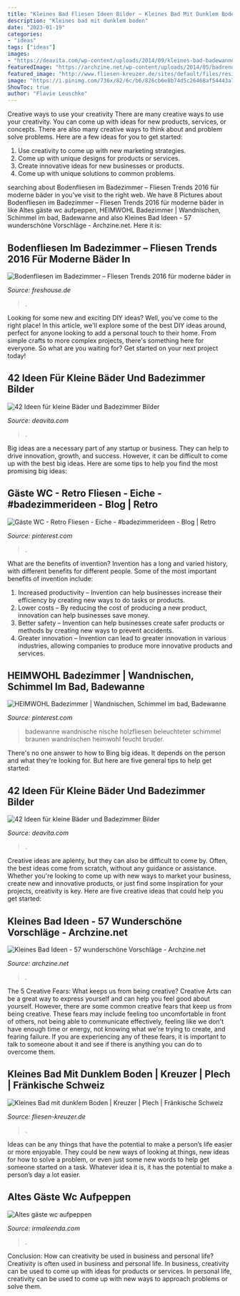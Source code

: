 ```yaml
---
title: "Kleines Bad Fliesen Ideen Bilder ~ Kleines Bad Mit Dunklem Boden"
description: "Kleines bad mit dunklem boden"
date: "2023-01-19"
categories:
- "ideas"
tags: ["ideas"]
images:
- "https://deavita.com/wp-content/uploads/2014/09/kleines-bad-badewanne-idee-regal-unter-waschtisch-dekorative-fenster.jpg"
featuredImage: "https://archzine.net/wp-content/uploads/2014/05/badrenovierung-ideen-modern.jpg"
featured_image: "http://www.fliesen-kreuzer.de/sites/default/files/resize/imagecache/article-inline-image/media/kreuzer/Referenzen/Objekt/Referenz-Bad-Gesamt-600x900.jpg"
image: "https://i.pinimg.com/736x/82/6c/b6/826cb6e8b74d5c26468af54443a7be20.jpg"
ShowToc: true
author: "Flavie Leuschke"
---
```



Creative ways to use your creativity
There are many creative ways to use your creativity. You can come up with ideas for new products, services, or concepts. There are also many creative ways to think about and problem solve problems. Here are a few ideas for you to get started:
1) Use creativity to come up with new marketing strategies.
2) Come up with unique designs for products or services.
3) Create innovative ideas for new businesses or products.
4) Come up with unique solutions to common problems.

	

		
searching about Bodenfliesen im Badezimmer – Fliesen Trends 2016 für moderne bäder in you've visit to the right web. We have 8 Pictures about Bodenfliesen im Badezimmer – Fliesen Trends 2016 für moderne bäder in like Altes gäste wc aufpeppen, HEIMWOHL Badezimmer | Wandnischen, Schimmel im bad, Badewanne and also Kleines Bad Ideen - 57 wunderschöne Vorschläge - Archzine.net. Here it is:
		
    
## Bodenfliesen Im Badezimmer – Fliesen Trends 2016 Für Moderne Bäder In

<img loading=lazy src="https://cdn.freshouse.de/uploads/2016/05/Bodenfliesen-im-Badezimmer-–-Fliesen-Trends-2016-für-moderne-bäder-in-schwarzweiß-e1462474982375.jpg" onerror="this.onerror=null;this.src='https://tse2.mm.bing.net/th?id=OIP.GZFUOY2POCdgTv-zqtdKswHaE5&amp;pid=15.1';" alt="Bodenfliesen im Badezimmer – Fliesen Trends 2016 für moderne bäder in">

_Source: freshouse.de_

>. 

	

Looking for some new and exciting DIY ideas? Well, you've come to the right place! In this article, we'll explore some of the best DIY ideas around, perfect for anyone looking to add a personal touch to their home. From simple crafts to more complex projects, there's something here for everyone. So what are you waiting for? Get started on your next project today!

    
## 42 Ideen Für Kleine Bäder Und Badezimmer Bilder

<img loading=lazy src="http://deavita.com/wp-content/uploads/2014/09/kleines-bad-dusche-graue-fliesen-matt-duscheabtrennung-glaswand.jpg" onerror="this.onerror=null;this.src='https://tse2.mm.bing.net/th?id=OIP.Nepigpr4R3SxdHC7xPXrxQHaLb&amp;pid=15.1';" alt="42 Ideen für kleine Bäder und Badezimmer Bilder">

_Source: deavita.com_

>. 

	

Big ideas are a necessary part of any startup or business. They can help to drive innovation, growth, and success. However, it can be difficult to come up with the best big ideas. Here are some tips to help you find the most promising big ideas: 

    
## Gäste WC - Retro Fliesen - Eiche - #badezimmerideen - Blog | Retro

<img loading=lazy src="https://i.pinimg.com/736x/82/6c/b6/826cb6e8b74d5c26468af54443a7be20.jpg" onerror="this.onerror=null;this.src='https://tse4.mm.bing.net/th?id=OIP.0w-b0akgd2wce9lszdqzmwHaNK&amp;pid=15.1';" alt="Gäste WC - Retro Fliesen - Eiche - #badezimmerideen - Blog | Retro">

_Source: pinterest.com_

>. 

	

What are the benefits of invention?
Invention has a long and varied history, with different benefits for different people. Some of the most important benefits of invention include: 
1) Increased productivity – Invention can help businesses increase their efficiency by creating new ways to do tasks or products. 
2) Lower costs – By reducing the cost of producing a new product, innovation can help businesses save money. 
3) Better safety – Invention can help businesses create safer products or methods by creating new ways to prevent accidents.
4) Greater innovation – Invention can lead to greater innovation in various industries, allowing companies to produce more innovative products and services.

    
## HEIMWOHL Badezimmer | Wandnischen, Schimmel Im Bad, Badewanne

<img loading=lazy src="https://i.pinimg.com/736x/db/32/ca/db32ca596049197d8a1b0f606c4ff434.jpg" onerror="this.onerror=null;this.src='https://tse3.mm.bing.net/th?id=OIP.HvgKD5oPhipIadfrD1plNQHaJ3&amp;pid=15.1';" alt="HEIMWOHL Badezimmer | Wandnischen, Schimmel im bad, Badewanne">

_Source: pinterest.com_

>badewanne wandnische nische holzfliesen beleuchteter schimmel braunen wandnischen heimwohl feucht bruder. 

	

There's no one answer to how to Bing big ideas. It depends on the person and what they're looking for. But here are five general tips to help get started: 

    
## 42 Ideen Für Kleine Bäder Und Badezimmer Bilder

<img loading=lazy src="https://deavita.com/wp-content/uploads/2014/09/kleines-bad-badewanne-idee-regal-unter-waschtisch-dekorative-fenster.jpg" onerror="this.onerror=null;this.src='https://tse1.mm.bing.net/th?id=OIP.A7x18j9JjwWnsexRSxb7aQHaLV&amp;pid=15.1';" alt="42 Ideen für kleine Bäder und Badezimmer Bilder">

_Source: deavita.com_

>. 

	

Creative ideas are aplenty, but they can also be difficult to come by. Often, the best ideas come from scratch, without any guidance or assistance. Whether you're looking to come up with new ways to market your business, create new and innovative products, or just find some inspiration for your projects, creativity is key. Here are five creative ideas that could help you get started: 

    
## Kleines Bad Ideen - 57 Wunderschöne Vorschläge - Archzine.net

<img loading=lazy src="https://archzine.net/wp-content/uploads/2014/05/badrenovierung-ideen-modern.jpg" onerror="this.onerror=null;this.src='https://tse1.mm.bing.net/th?id=OIP.ZqEGRo1m3P3lHRaRXDRt_wHaJ4&amp;pid=15.1';" alt="Kleines Bad Ideen - 57 wunderschöne Vorschläge - Archzine.net">

_Source: archzine.net_

>. 

	

The 5 Creative Fears: What keeps us from being creative?
Creative Arts can be a great way to express yourself and can help you feel good about yourself. However, there are some common creative fears that keep us from being creative. These fears may include feeling too uncomfortable in front of others, not being able to communicate effectively, feeling like we don't have enough time or energy, not knowing what we're trying to create, and fearing failure. If you are experiencing any of these fears, it is important to talk to someone about it and see if there is anything you can do to overcome them.

    
## Kleines Bad Mit Dunklem Boden | Kreuzer | Plech | Fränkische Schweiz

<img loading=lazy src="http://www.fliesen-kreuzer.de/sites/default/files/resize/imagecache/article-inline-image/media/kreuzer/Referenzen/Objekt/Referenz-Bad-Gesamt-600x900.jpg" onerror="this.onerror=null;this.src='https://tse4.mm.bing.net/th?id=OIP.iUpjFKTVQ3r2PRfEX8t0zwHaLH&amp;pid=15.1';" alt="Kleines Bad mit dunklem Boden | Kreuzer | Plech | Fränkische Schweiz">

_Source: fliesen-kreuzer.de_

>. 

	

Ideas can be any things that have the potential to make a person’s life easier or more enjoyable. They could be new ways of looking at things, new ideas for how to solve a problem, or even just some new words to help get someone started on a task. Whatever idea it is, it has the potential to make a person’s day a lot easier.

    
## Altes Gäste Wc Aufpeppen

<img loading=lazy src="http://irmaleenda.com/images5/0320/altes-gaste-wc-aufpeppen/altes-gaste-wc-aufpeppen-53_5.jpg" onerror="this.onerror=null;this.src='https://tse2.mm.bing.net/th?id=OIP.S-rZmLhYRbNoXpq2F6npfwHaLV&amp;pid=15.1';" alt="Altes gäste wc aufpeppen">

_Source: irmaleenda.com_

>. 

	

Conclusion: How can creativity be used in business and personal life?
Creativity is often used in business and personal life. In business, creativity can be used to come up with ideas for products or services. In personal life, creativity can be used to come up with new ways to approach problems or solve them.

